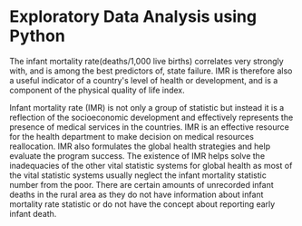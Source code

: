 Exploratory Data Analysis using Python
=====================================



The infant mortality rate(deaths/1,000 live births) correlates very strongly with, and is among the best predictors of, state failure. IMR is therefore also a useful indicator of a country's level of health or development, and is a component of the physical quality of life index.

Infant mortality rate (IMR) is not only a group of statistic but instead it is a reflection of the socioeconomic development and effectively represents the presence of medical services in the countries. IMR is an effective resource for the health department to make decision on medical resources reallocation. IMR also formulates the global health strategies and help evaluate the program success. The existence of IMR helps solve the inadequacies of the other vital statistic systems for global health as most of the vital statistic systems usually neglect the infant mortality statistic number from the poor. There are certain amounts of unrecorded infant deaths in the rural area as they do not have information about infant mortality rate statistic or do not have the concept about reporting early infant death.